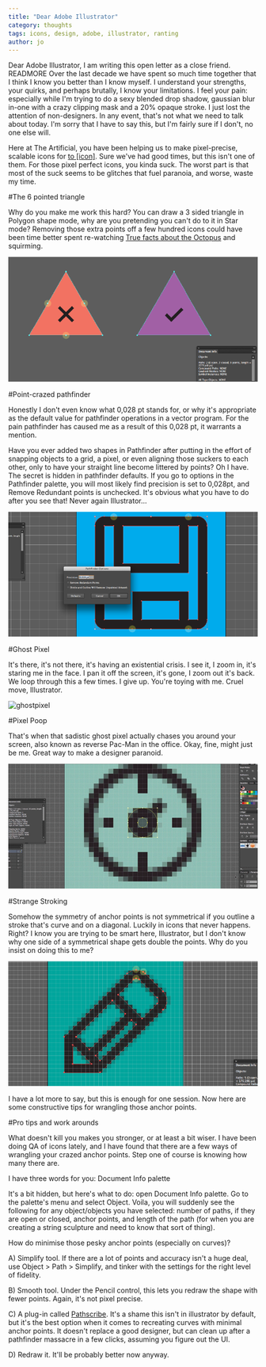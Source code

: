 ```yaml
---
title: "Dear Adobe Illustrator"
category: thoughts
tags: icons, design, adobe, illustrator, ranting
author: jo
---
```


Dear Adobe Illustrator,
I am writing this open letter as a close friend. READMORE Over the last decade we have spent so much time together that I think I know you better than I know myself. I understand your strengths, your quirks, and perhaps brutally, I know your limitations. I feel your pain: especially while I'm trying to do a sexy blended drop shadow, gaussian blur in-one with a crazy clipping mask and a 20% opaque stroke. I just lost the attention of non-designers. In any event, that's not what we need to talk about today. I'm sorry that I have to say this, but I'm fairly sure if I don't, no one else will. 

Here at The Artificial, you have been helping us to make pixel-precise, scalable icons for [to [icon]](http://toicon.com/). Sure we've had good times, but this isn't one of them. For those pixel perfect icons, you kinda suck. The worst part is that most of the suck seems to be glitches that fuel paranoia, and worse, waste my time.

#The 6 pointed triangle

Why do you make me work this hard? 
You can draw a 3 sided triangle in Polygon shape mode, why are you pretending you can't do to it in Star mode? Removing those extra points off a few hundred icons could have been time better spent re-watching [True facts about the Octopus](https://www.youtube.com/watch?v=st8-EY71K84) and squirming.

![the 6 pointed triangle](2014-05-22-dearillustrator/image_triangle.png)

#Point-crazed pathfinder 

Honestly I don't even know what 0,028 pt stands for, or why it's appropriate as the default value for pathfinder operations in a vector program. For the pain pathfinder has caused me as a result of this 0,028 pt, it warrants a mention.

Have you ever added two shapes in Pathfinder after putting in the effort of snapping objects to a grid, a pixel, or even aligning those suckers to each other, only to have your straight line become littered by points? Oh I have. The secret is hidden in pathfinder defaults. If you go to options in the Pathfinder palette, you will most likely find precision is set to 0,028pt, and Remove Redundant points is unchecked. It's obvious what you have to do after you see that! Never again Illustrator...

![pathfinder](2014-05-22-dearillustrator/image_pathfinder.png)

#Ghost Pixel

It's there, it's not there, it's having an existential crisis. I see it, I zoom in, it's staring me in the face. I pan it off the screen, it's gone, I zoom out it's back. We loop through this a few times. I give up. You're toying with me. Cruel move, Illustrator.

![ghostpixel](2014-05-22-dearillustrator/image_ghost-pixel.gif)

#Pixel Poop

That's when that sadistic ghost pixel actually chases you around your screen, also known as reverse Pac-Man in the office. Okay, fine, might just be me. Great way to make a designer paranoid.

![pixel poop](2014-05-22-dearillustrator/image_pixelpoop.gif)


#Strange Stroking

Somehow the symmetry of anchor points is not symmetrical if you outline a stroke that's curve and on a diagonal.  Luckily in icons that never happens. Right? I know you are trying to be smart here, Illustrator, but I don't know why one side of a symmetrical shape gets double the points. Why do you insist on doing this to me? 

![stroking](2014-05-22-dearillustrator/image_stroke.png)

I have a lot more to say, but this is enough for one session. Now here are some constructive tips for wrangling those anchor points.

#Pro tips and work arounds

What doesn't kill you makes you stronger, or at least a bit wiser. I have been doing QA of icons lately, and I have found that there are a few ways of wrangling your crazed anchor points. Step one of course is knowing how many there are. 

I have three words for you: Document Info palette

It's a bit hidden, but here's what to do: open Document Info palette. Go to the palette's menu and select Object. Voila, you will suddenly see the following for any object/objects you have selected: number of paths, if they are open or closed, anchor points, and length of the path (for when you are creating a string sculpture and need to know that sort of thing).

How do minimise those pesky anchor points (especially on curves)?

A) Simplify tool. If there are a lot of points and accuracy isn't a huge deal, use Object > Path > Simplify, and tinker with the settings for the right level of fidelity.

B) Smooth tool. Under the Pencil control, this lets you redraw the shape with fewer points. Again, it's not pixel precise.

C) A plug-in called [Pathscribe](http://www.astutegraphics.com/software/vectorscribe/). It's a shame this isn't in illustrator by default, but it's the best option when it comes to recreating curves with minimal anchor points. It doesn't replace a good designer, but can clean up after a pathfinder massacre in a few clicks, assuming you figure out the UI.

D) Redraw it. It'll be probably better now anyway.